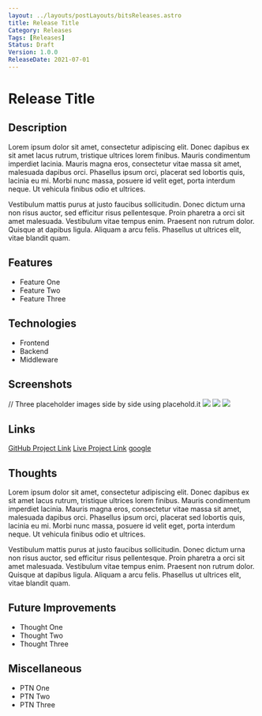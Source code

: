 ```yaml
---
layout: ../layouts/postLayouts/bitsReleases.astro
title: Release Title
Category: Releases
Tags: [Releases]
Status: Draft
Version: 1.0.0
ReleaseDate: 2021-07-01
---
```


# Release Title

## Description
Lorem ipsum dolor sit amet, consectetur adipiscing elit. Donec dapibus ex sit amet lacus rutrum,
tristique ultrices lorem finibus. Mauris condimentum imperdiet lacinia. Mauris magna eros, consectetur
vitae massa sit amet, malesuada dapibus orci. Phasellus ipsum orci, placerat sed lobortis quis, lacinia eu mi.
Morbi nunc massa, posuere id velit eget, porta interdum neque. Ut vehicula finibus odio et ultrices.

Vestibulum mattis purus at justo faucibus sollicitudin. Donec dictum urna non risus auctor,
sed efficitur risus pellentesque. Proin pharetra a orci sit amet malesuada.
Vestibulum vitae tempus enim. Praesent non rutrum dolor. Quisque at dapibus ligula.
Aliquam a arcu felis. Phasellus ut ultrices elit, vitae blandit quam.

## Features
- Feature One
- Feature Two
- Feature Three

## Technologies
- Frontend 
- Backend
- Middleware

## Screenshots
// Three placeholder images side by side using placehold.it
![](https://placehold.co/600x400)
![](https://placehold.co/600x400)
![](https://placehold.co/600x400)

## Links
[GitHub Project Link](https://www.github.com)
[Live Project Link](https://www.liveproject.com)
[google](https://www.google.com)

## Thoughts
Lorem ipsum dolor sit amet, consectetur adipiscing elit. Donec dapibus ex sit amet lacus rutrum, 
tristique ultrices lorem finibus. Mauris condimentum imperdiet lacinia. Mauris magna eros, consectetur 
vitae massa sit amet, malesuada dapibus orci. Phasellus ipsum orci, placerat sed lobortis quis, lacinia eu mi. 
Morbi nunc massa, posuere id velit eget, porta interdum neque. Ut vehicula finibus odio et ultrices. 

Vestibulum mattis purus at justo faucibus sollicitudin. Donec dictum urna non risus auctor, 
sed efficitur risus pellentesque. Proin pharetra a orci sit amet malesuada. 
Vestibulum vitae tempus enim. Praesent non rutrum dolor. Quisque at dapibus ligula. 
Aliquam a arcu felis. Phasellus ut ultrices elit, vitae blandit quam. 

## Future Improvements
- Thought One
- Thought Two
- Thought Three

## Miscellaneous
- PTN One
- PTN Two
- PTN Three